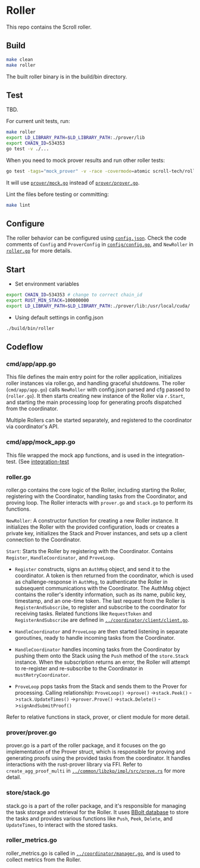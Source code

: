 # Roller

This repo contains the Scroll roller.

## Build
```bash
make clean
make roller
```
The built roller binary is in the build/bin directory.

## Test

TBD.

For current unit tests, run:
```bash
make roller
export LD_LIBRARY_PATH=$LD_LIBRARY_PATH:./prover/lib
export CHAIN_ID=534353
go test -v ./...
```

When you need to mock prover results and run other roller tests:
```bash
go test -tags="mock_prover" -v -race -covermode=atomic scroll-tech/roller/...
```
It will use [`prover/mock.go`](prover/mock.go) instead of [`prover/prover.go`](prover/prover.go).

Lint the files before testing or committing:
```bash
make lint
```

## Configure

The roller behavior can be configured using [`config.json`](config.json). Check the code comments of `Config` and `ProverConfig` in [`config/config.go`](config/config.go), and `NewRoller` in [`roller.go`](roller.go) for more details.

## Start
* Set environment variables
```bash
export CHAIN_ID=534353 # change to correct chain_id
export RUST_MIN_STACK=100000000 
export LD_LIBRARY_PATH=$LD_LIBRARY_PATH:./prover/lib:/usr/local/cuda/   # cuda only for GPU machine
```

* Using default settings in config.json  
```bash
./build/bin/roller
```

## Codeflow

### cmd/app/app.go

This file defines the main entry point for the roller application, initializes roller instances via roller.go, and handling graceful shutdowns. The roller (`cmd/app/app.go`) calls `NewRoller` with config.json parsed and cfg passed to (`roller.go`). It then starts creating new instance of the Roller via `r.Start`, and starting the main processing loop for generating proofs dispatched from the coordinator.

Multiple Rollers can be started separately, and registered to the coordinator via coordinator's API.

### cmd/app/mock_app.go

This file wrapped the mock app functions, and is used in the integration-test. (See [integration-test](../tests/integration-test/)

### roller.go

roller.go contains the core logic of the Roller, including starting the Roller, registering with the Coordinator, handling tasks from the Coordinator, and proving loop. The Roller interacts with `prover.go` and `stack.go` to perform its functions.

`NewRoller`: A constructor function for creating a new Roller instance. It initializes the Roller with the provided configuration, loads or creates a private key, initializes the Stack and Prover instances, and sets up a client connection to the Coordinator.

`Start`: Starts the Roller by registering with the Coordinator. Contains `Register`, `HandleCoordinator`, and `ProveLoop`.

* `Register` constructs, signs an `AuthMsg` object, and send it to the coordinator. A token is then returned from the coordinator, which is used as challenge-response in `AuthMsg`, to authenticate the Roller in subsequent communications with the Coordinator. The AuthMsg object contains the roller's identity information, such as its name, public key, timestamp, and an one-time token. The last request from the Roller is `RegisterAndSubscribe`, to register and subscribe to the coordinator for receiving tasks. Related functions like `RequestToken` and `RegisterAndSubscribe` are defined in [`../coordinator/client/client.go`](../coordinator/client/client.go).

* `HandleCoordinator` and `ProveLoop` are then started listening in separate goroutines, ready to handle incoming tasks from the Coordinator.

* `HandleCoordinator` handles incoming tasks from the Coordinator by pushing them onto the Stack using the `Push` method of the `store.Stack` instance. When the subscription returns an error, the Roller will attempt to re-register and re-subscribe to the Coordinator in `mustRetryCoordinator`.

* `ProveLoop` pops tasks from the Stack and sends them to the Prover for processing.
Calling relationship:
`ProveLoop()`
    ->`prove()`
        ->`stack.Peek()`
        ->`stack.UpdateTimes()`
        ->`prover.Prove()`
        ->`stack.Delete()`
        ->`signAndSubmitProof()`

Refer to relative functions in stack, prover, or client module for more detail.

### prover/prover.go

prover.go is a part of the roller package, and it focuses on the go implementation of the Prover struct, which is responsible for proving and generating proofs using the provided tasks from the coordinator. It handles interactions with the rust-prover library via FFI. Refer to `create_agg_proof_multi` in [`../common/libzkp/impl/src/prove.rs`](../common/libzkp/impl/src/prove.rs) for more detail.

### store/stack.go

stack.go is a part of the roller package, and it's responsible for managing the task storage and retrieval for the Roller. It uses [BBolt database](https://github.com/etcd-io/bbolt) to store the tasks and provides various functions like `Push`, `Peek`, `Delete`, and `UpdateTimes`, to interact with the stored tasks.

### roller_metrics.go

roller_metrics.go is called in [`../coordinator/manager.go`](../coordinator/manager.go), and is used to collect metrics from the Roller.